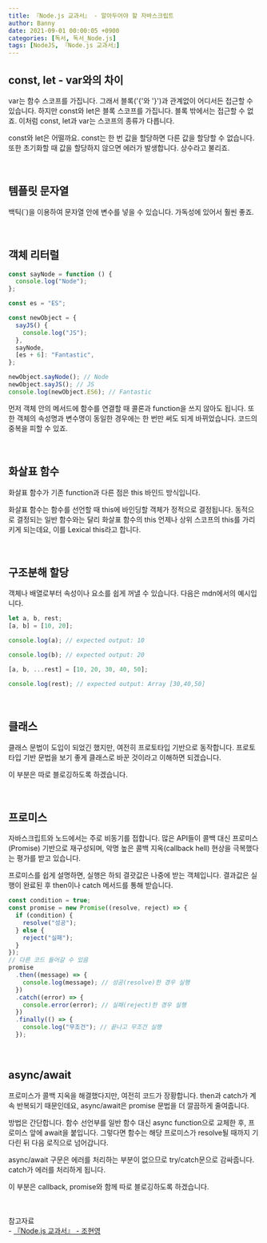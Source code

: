 ```yaml
---
title: 『Node.js 교과서』 - 알아두어야 할 자바스크립트
author: Banny
date: 2021-09-01 00:00:05 +0900
categories: [독서, 독서_Node.js]
tags: [NodeJS, 『Node.js 교과서』]
---
```


## const, let - var와의 차이

var는 함수 스코프를 가집니다. 그래서 블록('{'와 '}')과 관계없이 어디서든 접근할 수 있습니다.
하지만 const와 let은 블록 스코프를 가집니다. 블록 밖에서는 접근할 수 없죠.
이처럼 const, let과 var는 스코프의 종류가 다릅니다.

const와 let은 어떨까요.
const는 한 번 값을 할당하면 다른 값을 할당할 수 없습니다. 또한 초기화할 때 값을 할당하지 않으면 에러가 발생합니다. 상수라고 불리죠.

<br>

## 템플릿 문자열

백틱(`)을 이용하여 문자열 안에 변수를 넣을 수 있습니다. 가독성에 있어서 훨씬 좋죠.

<br>

## 객체 리터럴

```js
const sayNode = function () {
  console.log("Node");
};

const es = "ES";

const newObject = {
  sayJS() {
    console.log("JS");
  },
  sayNode,
  [es + 6]: "Fantastic",
};

newObject.sayNode(); // Node
newObject.sayJS(); // JS
console.log(newObject.ES6); // Fantastic
```

먼저 객체 안의 메서드에 함수를 연결할 때 콜론과 function을 쓰지 않아도 됩니다.
또한 객체의 속성명과 변수명이 동일한 경우에는 한 번만 써도 되게 바뀌었습니다. 코드의 중복을 피할 수 있죠.

<br>

## 화살표 함수

화살표 함수가 기존 function과 다른 점은 this 바인드 방식입니다.

화살표 함수는 함수를 선언할 때 this에 바인딩할 객체가 정적으로 결정됩니다. 동적으로 결정되는 일반 함수와는 달리 화살표 함수의 this 언제나 상위 스코프의 this를 가리키게 되는데요, 이를 Lexical this라고 합니다.

<br>

## 구조분해 할당

객체나 배열로부터 속성이나 요소를 쉽게 꺼낼 수 있습니다. 다음은 mdn에서의 예시입니다.

```js
let a, b, rest;
[a, b] = [10, 20];

console.log(a); // expected output: 10

console.log(b); // expected output: 20

[a, b, ...rest] = [10, 20, 30, 40, 50];

console.log(rest); // expected output: Array [30,40,50]
```

<br>

## 클래스

클래스 문법이 도입이 되었긴 했지만, 여전히 프로토타입 기반으로 동작합니다. 프로토타입 기반 문법을 보기 좋게 클래스로 바꾼 것이라고 이해하면 되겠습니다.

이 부분은 따로 블로깅하도록 하겠습니다.

<br>

## 프로미스

자바스크립트와 노드에서는 주로 비동기를 접합니다. 많은 API들이 콜백 대신 프로미스(Promise) 기반으로 재구성되며, 악명 높은 콜백 지옥(callback hell) 현상을 극복했다는 평가를 받고 있습니다.

프로미스를 쉽게 설명하면, 실행은 하되 결괏값은 나중에 받는 객체입니다. 결과값은 실행이 완료된 후 then이나 catch 메서드를 통해 받습니다.

```js
const condition = true;
const promise = new Promise((resolve, reject) => {
  if (condition) {
    resolve("성공");
  } else {
    reject("실패");
  }
});
// 다른 코드 들어갈 수 있음
promise
  .then((message) => {
    console.log(message); // 성공(resolve)한 경우 실행
  })
  .catch((error) => {
    console.error(error); // 실패(reject)한 경우 실행
  })
  .finally(() => {
    console.log("무조건"); // 끝나고 무조건 실행
  });
```

<br>

## async/await

프로미스가 콜백 지옥을 해결했다지만, 여전히 코드가 장황합니다. then과 catch가 계속 반복되기 때문인데요, async/await은 promise 문법을 더 깔끔하게 줄여줍니다.

방법은 간단합니다. 함수 선언부를 일반 함수 대신 async function으로 교체한 후, 프로미스 앞에 await을 붙입니다.
그렇다면 함수는 해당 프로미스가 resolve될 때까지 기다린 뒤 다음 로직으로 넘어갑니다.

async/await 구문은 에러를 처리하는 부분이 없으므로 try/catch문으로 감싸줍니다. catch가 에러를 처리하게 됩니다.

이 부분은 callback, promise와 함께 따로 블로깅하도록 하겠습니다.

<br>
<br>
참고자료<br>
- <a href="http://www.yes24.com/Product/Goods/62597864">『Node.js 교과서』 - 조현영</a>
